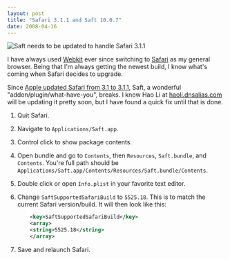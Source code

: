 ```yaml
---
layout: post
title: "Safari 3.1.1 and Saft 10.0.7"
date: 2008-04-16
---
```


![Saft needs to be updated to handle Safari 3.1.1]

I have always used [Webkit] ever since switching to [Safari] as my general browser. Being that I'm always getting the newest build, I know what's coming when Safari decides to upgrade.

Since [Apple updated Safari from 3.1 to 3.1.1], Saft, a wonderful "addon/plugin/what-have-you", breaks. I know Hao Li at [haoli.dnsalias.com] will be updating it pretty soon, but I have found a quick fix until that is done.

1. Quit Safari.

2. Navigate to `Applications/Saft.app`.

3. Control click to show package contents.

4. Open bundle and go to `Contents`, then `Resources`, `Saft.bundle`, and `Contents`. You're full path should be `Applications/Saft.app/Contents/Resources/Saft.bundle/Contents`.

5. Double click or open `Info.plist` in your favorite text editor.

6. Change `SaftSupportedSafariBuild` to `5525.18`. This is to match the current Safari version/build. It will then look like this:
    ```xml
        <key>SaftSupportedSafariBuild</key>
        <array>
        <string>5525.18</string>
        </array>
    ```

7. Save and relaunch Safari.

[Saft needs to be updated to handle Safari 3.1.1]: http://tech.karbassi.com/images/posts/2008-04-16/saft.jpg "Saft needs to be updated to handle Safari 3.1.1"
[Webkit]: http://webkit.org/
[Safari]: http://www.apple.com/safari/
[Apple updated Safari from 3.1 to 3.1.1]: http://www.apple.com/support/downloads/safari311.html
[haoli.dnsalias.com]: http://haoli.dnsalias.com

